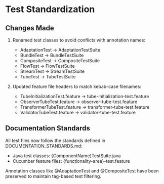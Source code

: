 # Test Standardization

## Changes Made

1. Renamed test classes to avoid conflicts with annotation names:
   - AdaptationTest → AdaptationTestSuite
   - BundleTest → BundleTestSuite
   - CompositeTest → CompositeTestSuite
   - FlowTest → FlowTestSuite
   - StreamTest → StreamTestSuite
   - TubeTest → TubeTestSuite

2. Updated feature file headers to match kebab-case filenames:
   - TubeInitializationTest.feature → tube-initialization-test.feature
   - ObserverTubeTest.feature → observer-tube-test.feature
   - TransformerTubeTest.feature → transformer-tube-test.feature
   - ValidatorTubeTest.feature → validator-tube-test.feature

## Documentation Standards

All test files now follow the standards defined in DOCUMENTATION_STANDARDS.md:

- Java test classes: {ComponentName}TestSuite.java
- Cucumber feature files: {functionality-area}-test.feature

Annotation classes like @AdaptationTest and @CompositeTest have been preserved to maintain tag-based test filtering.
